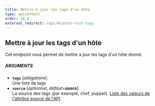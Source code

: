 ```yaml
---
title: Mettre à jour les tags d'un hôte
type: apicontent
order: 20.4
external_redirect: /api/#update-host-tags
---
```


## Mettre à jour les tags d'un hôte
Cet endpoint vous permet de mettre à jour les tags d'un hôte donné.

##### ARGUMENTS
* **`tags`** [*obligatoire*]:  
    Une liste de tags
* **`source`** [*optionnel*, *défaut*=**users**]:  
    La source des tags (par exemple, chef, puppet).
    [Liste des valeurs de l'attribut source de l'API][1].

[1]: /integrations/faq/list-of-api-source-attribute-value
